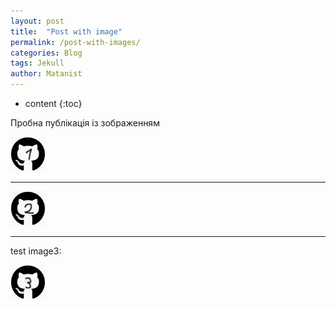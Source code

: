 ```yaml
---
layout: post
title:  "Post with image"
permalink: /post-with-images/
categories: Blog
tags: Jekull
author: Matanist
---
```


* content
{:toc}

Пробна публікація із зображенням

![First image](/assets/image1.png)

***

![Secont image](/assets/image2.png)


---
test image3:


![Third image](/assets/image3.png)